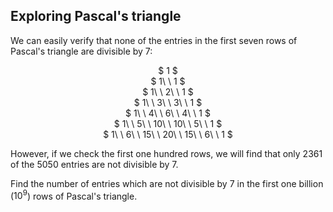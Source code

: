 ## Exploring Pascal's triangle

We can easily verify that none of the entries in the first seven rows of Pascal's triangle are divisible by $7$:

<center>$ 1 $</center>
<center>$ 1\ \ 1 $</center>
<center>$ 1\ \ 2\ \ 1 $</center>
<center>$ 1\ \ 3\ \ 3\ \ 1 $</center>
<center>$ 1\ \ 4\ \ 6\ \ 4\ \ 1 $</center>
<center>$ 1\ \ 5\ \ 10\ \ 10\ \ 5\ \ 1 $</center>
<center>$ 1\ \ 6\ \ 15\ \ 20\ \ 15\ \ 6\ \ 1 $</center>

However, if we check the first one hundred rows, we will find that only $2361$ of the $5050$ entries are not divisible by $7$.

Find the number of entries which are not divisible by $7$ in the first one billion ($10^9$) rows of Pascal's triangle.
